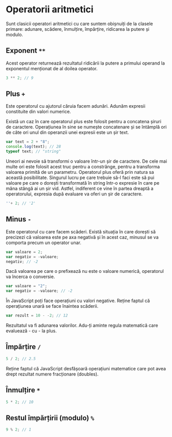 # Operatorii aritmetici

Sunt clasicii operatori aritmetici cu care suntem obișnuiți de la clasele primare: adunare, scădere, înmulțire, împărțire, ridicarea la putere și modulo.

## Exponent `**`

Acest operator returnează rezultatul ridicării la putere a primului operand la exponentul menționat de al doilea operator.

```javascript
3 ** 2; // 9
```

## Plus `+`

Este operatorul cu ajutorul căruia facem adunări. Adunăm expresii constituite din valori numerice.

Există un caz în care operatorul plus este folosit pentru a concatena șiruri de caractere. Operațiunea în sine se numește concatenare și se întâmplă ori de câte ori unul din operanzii unei expresii este un șir text.

```javascript
var text = 2 + "8";
console.log(text); // 28
typeof text; // "string"
```

Uneori ai nevoie să transformi o valoare într-un șir de caractere. De cele mai multe ori este folosit acest truc pentru a constrânge, pentru a transforma valoarea primită de un parametru. Operatorul plus oferă prin natura sa această posibilitate. Singurul lucru pe care trebuie să-l faci este să  pui valoare pe care o dorești transformată în string într-o expresie în care pe mâna stângă ai un șir vid. Astfel, indiferent ce vine în partea dreaptă a operatorului, expresia după evaluare va oferi un șir de caractere.

```javascript
''+ 2; // '2'
```

## Minus `-`

Este operatorul cu care facem scăderi.
Există situația în care dorești să precizezi că valoarea este pe axa negativă și în acest caz, minusul se va comporta precum un operator unar.

```javascript
var valoare = 2;
var negativ = -valoare;
negativ; // -2
```

Dacă valoarea pe care o prefixează nu este o valoare numerică, operatorul va încerca o conversie.

```javascript
var valoare = "2";
var negativ = -valoare; // -2
```

În JavaScript poți face operațiuni cu valori negative. Reține faptul că operațiunea unară se face înaintea scăderii.

```javascript
var rezult = 10 - -2; // 12
```

Rezultatul va fi adunarea valorilor. Adu-ți aminte regula matematică care evaluează - cu - la plus.

## Împărțire `/`

```javascript
5 / 2; // 2.5
```

Reține faptul că JavaScript desfășoară operațiuni matematice care pot avea drept rezultat numere fracționare (doubles).

## Înmulțire `*`

```javascript
5 * 2; // 10
```

## Restul împărțirii (modulo) `%`

```javascript
9 % 2; // 1
```
